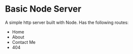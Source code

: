 # Basic Node Server

A simple http server built with Node. Has the following routes:

- Home
- About
- Contact Me
- 404
